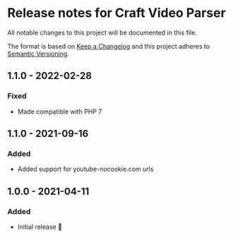 # Release notes for Craft Video Parser

All notable changes to this project will be documented in this file.

The format is based on [Keep a Changelog](http://keepachangelog.com/) and this project adheres to [Semantic Versioning](http://semver.org/).

## 1.1.0 - 2022-02-28
### Fixed
- Made compatible with PHP 7

## 1.1.0 - 2021-09-16
### Added
- Added support for youtube-nocookie.com urls

## 1.0.0 - 2021-04-11
### Added
- Initial release 🎉
